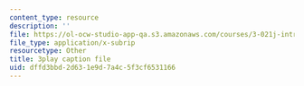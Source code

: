 ```yaml
---
content_type: resource
description: ''
file: https://ol-ocw-studio-app-qa.s3.amazonaws.com/courses/3-021j-introduction-to-modeling-and-simulation-spring-2012/dffd3bbd2d631e9d7a4c5f3cf6531166_xIOQ0O90DjI.srt
file_type: application/x-subrip
resourcetype: Other
title: 3play caption file
uid: dffd3bbd-2d63-1e9d-7a4c-5f3cf6531166
---
```

